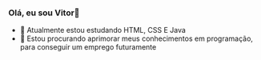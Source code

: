 ### Olá, eu sou Vitor👋

- 🌱 Atualmente estou estudando HTML, CSS E Java
- 👯 Estou procurando aprimorar meus conhecimentos em programação, para conseguir um emprego futuramente
